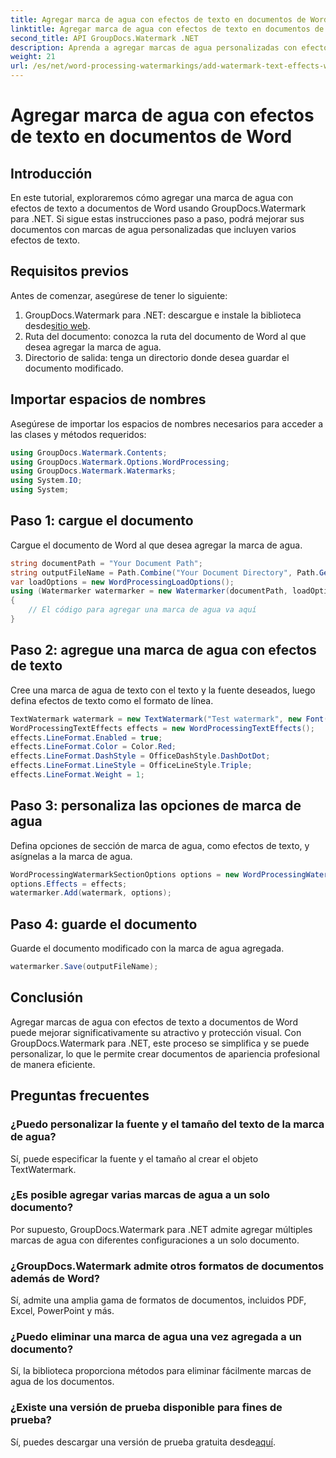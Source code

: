 ```yaml
---
title: Agregar marca de agua con efectos de texto en documentos de Word
linktitle: Agregar marca de agua con efectos de texto en documentos de Word
second_title: API GroupDocs.Watermark .NET
description: Aprenda a agregar marcas de agua personalizadas con efectos de texto a documentos de Word usando GroupDocs.Watermark para .NET. Documente la seguridad y el atractivo visual sin esfuerzo.
weight: 21
url: /es/net/word-processing-watermarkings/add-watermark-text-effects-word-docs/
---
```


# Agregar marca de agua con efectos de texto en documentos de Word

## Introducción
En este tutorial, exploraremos cómo agregar una marca de agua con efectos de texto a documentos de Word usando GroupDocs.Watermark para .NET. Si sigue estas instrucciones paso a paso, podrá mejorar sus documentos con marcas de agua personalizadas que incluyen varios efectos de texto.
## Requisitos previos
Antes de comenzar, asegúrese de tener lo siguiente:
1.  GroupDocs.Watermark para .NET: descargue e instale la biblioteca desde[sitio web](https://releases.groupdocs.com/Watermark/net/).
2. Ruta del documento: conozca la ruta del documento de Word al que desea agregar la marca de agua.
3. Directorio de salida: tenga un directorio donde desea guardar el documento modificado.

## Importar espacios de nombres
Asegúrese de importar los espacios de nombres necesarios para acceder a las clases y métodos requeridos:
```csharp
using GroupDocs.Watermark.Contents;
using GroupDocs.Watermark.Options.WordProcessing;
using GroupDocs.Watermark.Watermarks;
using System.IO;
using System;
```
## Paso 1: cargue el documento
Cargue el documento de Word al que desea agregar la marca de agua.
```csharp
string documentPath = "Your Document Path";
string outputFileName = Path.Combine("Your Document Directory", Path.GetFileName(documentPath));
var loadOptions = new WordProcessingLoadOptions();
using (Watermarker watermarker = new Watermarker(documentPath, loadOptions))
{
    // El código para agregar una marca de agua va aquí
}
```
## Paso 2: agregue una marca de agua con efectos de texto
Cree una marca de agua de texto con el texto y la fuente deseados, luego defina efectos de texto como el formato de línea.
```csharp
TextWatermark watermark = new TextWatermark("Test watermark", new Font("Arial", 19));
WordProcessingTextEffects effects = new WordProcessingTextEffects();
effects.LineFormat.Enabled = true;
effects.LineFormat.Color = Color.Red;
effects.LineFormat.DashStyle = OfficeDashStyle.DashDotDot;
effects.LineFormat.LineStyle = OfficeLineStyle.Triple;
effects.LineFormat.Weight = 1;
```
## Paso 3: personaliza las opciones de marca de agua
Defina opciones de sección de marca de agua, como efectos de texto, y asígnelas a la marca de agua.
```csharp
WordProcessingWatermarkSectionOptions options = new WordProcessingWatermarkSectionOptions();
options.Effects = effects;
watermarker.Add(watermark, options);
```
## Paso 4: guarde el documento
Guarde el documento modificado con la marca de agua agregada.
```csharp
watermarker.Save(outputFileName);
```

## Conclusión
Agregar marcas de agua con efectos de texto a documentos de Word puede mejorar significativamente su atractivo y protección visual. Con GroupDocs.Watermark para .NET, este proceso se simplifica y se puede personalizar, lo que le permite crear documentos de apariencia profesional de manera eficiente.
## Preguntas frecuentes
### ¿Puedo personalizar la fuente y el tamaño del texto de la marca de agua?
Sí, puede especificar la fuente y el tamaño al crear el objeto TextWatermark.
### ¿Es posible agregar varias marcas de agua a un solo documento?
Por supuesto, GroupDocs.Watermark para .NET admite agregar múltiples marcas de agua con diferentes configuraciones a un solo documento.
### ¿GroupDocs.Watermark admite otros formatos de documentos además de Word?
Sí, admite una amplia gama de formatos de documentos, incluidos PDF, Excel, PowerPoint y más.
### ¿Puedo eliminar una marca de agua una vez agregada a un documento?
Sí, la biblioteca proporciona métodos para eliminar fácilmente marcas de agua de los documentos.
### ¿Existe una versión de prueba disponible para fines de prueba?
 Sí, puedes descargar una versión de prueba gratuita desde[aquí](https://releases.groupdocs.com/).